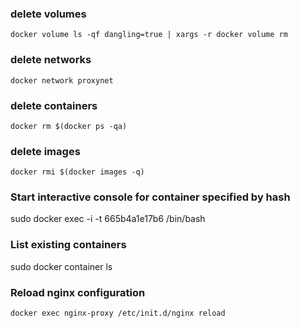 

### delete volumes

```
docker volume ls -qf dangling=true | xargs -r docker volume rm
```



### delete networks

```
docker network proxynet
```

### delete containers

```
docker rm $(docker ps -qa)
```

### delete images

```
docker rmi $(docker images -q)
```





### Start interactive console for container specified by hash
sudo docker exec -i -t 665b4a1e17b6 /bin/bash

### List existing containers
sudo docker container ls


### Reload nginx configuration 

`docker exec nginx-proxy /etc/init.d/nginx reload`



